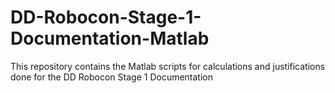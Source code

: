 # DD-Robocon-Stage-1-Documentation-Matlab
This repository contains the Matlab scripts for calculations and justifications done for the DD Robocon Stage 1 Documentation
